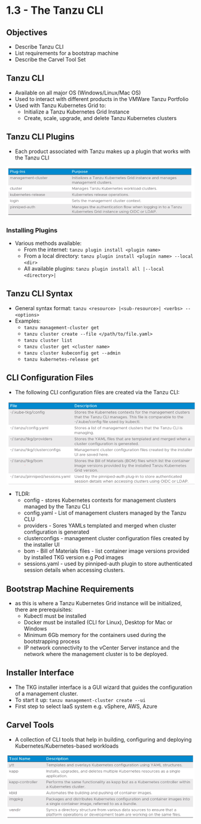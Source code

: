 # 1.3 - The Tanzu CLI

## Objectives

- Describe Tanzu CLI
- List requirements for a bootstrap machine
- Describe the Carvel Tool Set

## Tanzu CLI

- Available on all major OS (Windows/Linux/Mac OS)
- Used to interact with different products in the VMWare Tanzu Portfolio
- Used with Tanzu Kubernetes Grid to:
  - Initialize a Tanzu Kubernetes Grid Instance
  - Create, scale, upgrade, and delete Tanzu Kubernetes clusters

## Tanzu CLI Plugins

- Each product associated with Tanzu makes up a plugin that works with the Tanzu CLI

![Untitled](img/tanzu-plugins.png)

### Installing Plugins

- Various methods available:
  - From the internet: `tanzu plugin install <plugin name>`
  - From a local directory: `tanzu plugin install <plugin name> --local <dir>`
  - All available plugins: `tanzu plugin install all |--local <directory>|`

## Tanzu CLI Syntax

- General syntax format: `tanzu <resource> |<sub-resource>| <verbs> --<options>`
- Examples:
  - `tanzu management-cluster get`
  - `tanzu cluster create --file </path/to/file.yaml>`
  - `tanzu cluster list`
  - `tanzu cluster get <cluster name>`
  - `tanzu cluster kubeconfig get --admin`
  - `tanzu kubernetes-release get`

## CLI Configuration Files

- The following CLI configuration files are created via the Tanzu CLI:

![Untitled](img/tanzu-config-files.png)

- TLDR:
  - config - stores Kubernetes contexts for management clusters managed by the Tanzu CLI
  - config.yaml - List of management clusters managed by the Tanzu CLU
  - providers - Sores YAMLs templated and merged when cluster configuration is generated
  - clusterconfigs - management cluster configuration files created by the installer UI
  - bom - Bill of Materials files - list container image versions provided by installed TKG version e.g Pod images
  - sessions.yaml - used by pinniped-auth plugin to store authenticated session details when accessing clusters.

## Bootstrap Machine Requirements

- as this is where a Tanzu Kubernetes Grid instance will be initialized, there are prerequisites:
  - Kubectl must be installed
  - Docker must be installed (CLI for Linux), Desktop for Mac or Windows
  - Minimum 6Gb memory for the containers used during the bootstrapping process
  - IP network connectivity to the vCenter Server instance and the network where the management cluster is to be deployed.

## Installer Interface

- The TKG installer interface is a GUI wizard that guides the configuration of a management cluster.
- To start it up: `tanzu management-cluster create --ui`
- First step to select IaaS system e.g. vSphere, AWS, Azure

## Carvel Tools

- A collection of CLI tools that help in building, configuring and deploying Kubernetes/Kubernetes-based workloads

![Untitled](img/cavel-tools.png)
